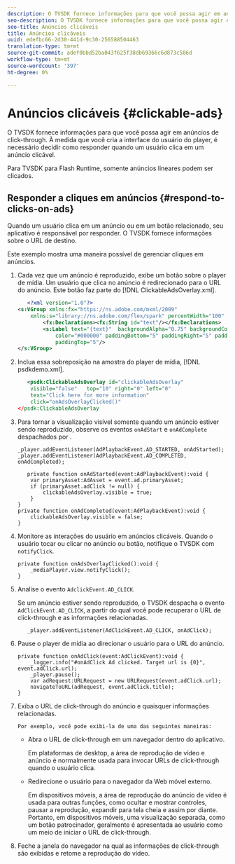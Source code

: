 ```yaml
---
description: O TVSDK fornece informações para que você possa agir em anúncios de click-through. À medida que você cria a interface do usuário do player, é necessário decidir como responder quando um usuário clica em um anúncio clicável.
seo-description: O TVSDK fornece informações para que você possa agir em anúncios de click-through. À medida que você cria a interface do usuário do player, é necessário decidir como responder quando um usuário clica em um anúncio clicável.
seo-title: Anúncios clicáveis
title: Anúncios clicáveis
uuid: edefbc66-2d30-441d-9c30-256588504463
translation-type: tm+mt
source-git-commit: adef0bbd52ba043f625f38db69366c6d873c586d
workflow-type: tm+mt
source-wordcount: '397'
ht-degree: 0%

---
```



# Anúncios clicáveis {#clickable-ads}

O TVSDK fornece informações para que você possa agir em anúncios de click-through. À medida que você cria a interface do usuário do player, é necessário decidir como responder quando um usuário clica em um anúncio clicável.

Para TVSDK para Flash Runtime, somente anúncios lineares podem ser clicados.

## Responder a cliques em anúncios {#respond-to-clicks-on-ads}

Quando um usuário clica em um anúncio ou em um botão relacionado, seu aplicativo é responsável por responder. O TVSDK fornece informações sobre o URL de destino.

Este exemplo mostra uma maneira possível de gerenciar cliques em anúncios.

1. Cada vez que um anúncio é reproduzido, exibe um botão sobre o player de mídia. Um usuário que clica no anúncio é redirecionado para o URL do anúncio. Este botão faz parte do [!DNL ClickableAdsOverlay.xml].

   ```xml
      <?xml version="1.0"?> 
   <s:VGroup xmlns:fx="https://ns.adobe.com/mxml/2009"  
       xmlns:s="library://ns.adobe.com/flex/spark" percentWidth="100" horizontalAlign="center">     
           <fx:Declarations><fx:String id="text"/></fx:Declarations> 
           <s:Label text="{text}"  backgroundAlpha="0.75" backgroundColor="#DEDEDE"  
               color="#000000" paddingBottom="5" paddingRight="5" paddingLeft="5"  
               paddingTop="5"/> 
   </s:VGroup>
   ```

1. Inclua essa sobreposição na amostra do player de mídia, [!DNL psdkdemo.xml].

   ```xml
      <psdk:ClickableAdsOverlay id="clickableAdsOverlay"  
       visible="false"   top="10" right="0" left="0"  
       text="Click here for more information"   
       click="onAdsOverlayClicked()" 
   </psdk:ClickableAdsOverlay
   ```

1. Para tornar a visualização visível somente quando um anúncio estiver sendo reproduzido, observe os eventos `onAdStart` e `onAdComplete` despachados por .

   ```
   _player.addEventListener(AdPlaybackEvent.AD_STARTED, onAdStarted); 
   _player.addEventListener(AdPlaybackEvent.AD_COMPLETED, onAdCompleted); 
   ```

   ```
      private function onAdStarted(event:AdPlaybackEvent):void { 
       var primaryAsset:AdAsset = event.ad.primaryAsset; 
       if (primaryAsset.adClick != null) { 
           clickableAdsOverlay.visible = true;  
       } 
   } 
   private function onAdCompleted(event:AdPlaybackEvent):void { 
       clickableAdsOverlay.visible = false; 
   }
   ```

1. Monitore as interações do usuário em anúncios clicáveis. Quando o usuário tocar ou clicar no anúncio ou botão, notifique o TVSDK com `notifyClick`.

   ```
   private function onAdsOverlayClicked():void {     
       _mediaPlayer.view.notifyClick(); 
   }
   ```

1. Analise o evento `AdclickEvent.AD_CLICK`.

   Se um anúncio estiver sendo reproduzido, o TVSDK despacha o evento `AdClickEvent.AD_CLICK`, a partir do qual você pode recuperar o URL de click-through e as informações relacionadas.

   ```
      _player.addEventListener(AdClickEvent.AD_CLICK, onAdClick);
   ```

1. Pause o player de mídia ao direcionar o usuário para o URL do anúncio.

   ```
   private function onAdClick(event:AdClickEvent):void { 
       _logger.info("#onAdClick Ad clicked. Target url is {0}", event.adClick.url);  
       _player.pause(); 
       var adRequest:URLRequest = new URLRequest(event.adClick.url); 
       navigateToURL(adRequest, event.adClick.title); 
   }
   ```

1. Exiba o URL de click-through do anúncio e quaisquer informações relacionadas.

       Por exemplo, você pode exibi-la de uma das seguintes maneiras:
   
   * Abra o URL de click-through em um navegador dentro do aplicativo.

      Em plataformas de desktop, a área de reprodução de vídeo e anúncio é normalmente usada para invocar URLs de click-through quando o usuário clica.
   * Redirecione o usuário para o navegador da Web móvel externo.

      Em dispositivos móveis, a área de reprodução do anúncio de vídeo é usada para outras funções, como ocultar e mostrar controles, pausar a reprodução, expandir para tela cheia e assim por diante. Portanto, em dispositivos móveis, uma visualização separada, como um botão patrocinador, geralmente é apresentada ao usuário como um meio de iniciar o URL de click-through.

1. Feche a janela do navegador na qual as informações de click-through são exibidas e retome a reprodução do vídeo.
